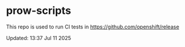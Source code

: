 # prow-scripts

This repo is used to run CI tests in https://github.com/openshift/release

Updated: 13:37 Jul 11 2025
